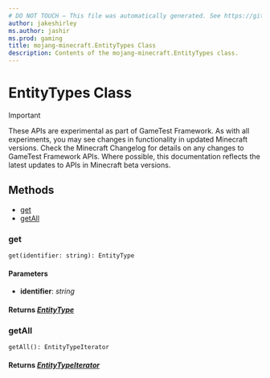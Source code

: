 ```yaml
---
# DO NOT TOUCH — This file was automatically generated. See https://github.com/Mojang/MinecraftScriptingApiDocsGenerator to modify descriptions, examples, etc.
author: jakeshirley
ms.author: jashir
ms.prod: gaming
title: mojang-minecraft.EntityTypes Class
description: Contents of the mojang-minecraft.EntityTypes class.
---
```

# EntityTypes Class
>[!IMPORTANT]
>These APIs are experimental as part of GameTest Framework. As with all experiments, you may see changes in functionality in updated Minecraft versions. Check the Minecraft Changelog for details on any changes to GameTest Framework APIs. Where possible, this documentation reflects the latest updates to APIs in Minecraft beta versions.

## Methods
- [get](#get)
- [getAll](#getall)
  
### **get**
`
get(identifier: string): EntityType
`

#### **Parameters**
- **identifier**: *string*

#### **Returns** [*EntityType*](EntityType.md)


### **getAll**
`
getAll(): EntityTypeIterator
`


#### **Returns** [*EntityTypeIterator*](EntityTypeIterator.md)



